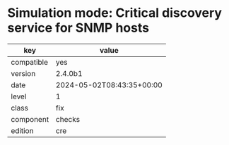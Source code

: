[//]: # (werk v2)
# Simulation mode: Critical discovery service for SNMP hosts

key        | value
---------- | ---
compatible | yes
version    | 2.4.0b1
date       | 2024-05-02T08:43:35+00:00
level      | 1
class      | fix
component  | checks
edition    | cre

